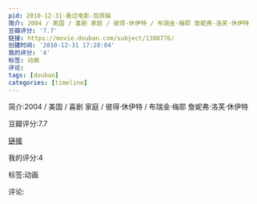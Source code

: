 ```yaml
---
pid: 2010-12-31-看过电影-加菲猫
简介: 2004 / 美国 / 喜剧 家庭 / 彼得·休伊特 / 布瑞金·梅耶 詹妮弗·洛芙·休伊特
豆瓣评分: '7.7'
链接: https://movie.douban.com/subject/1308776/
创建时间: '2010-12-31 17:28:04'
我的评分: '4'
标签: 动画
评论:
tags: [douban]
categories: [timeline]
---
```

简介:2004 / 美国 / 喜剧 家庭 / 彼得·休伊特 / 布瑞金·梅耶 詹妮弗·洛芙·休伊特

豆瓣评分:7.7

[链接](https://movie.douban.com/subject/1308776/)

我的评分:4

标签:动画

评论:

